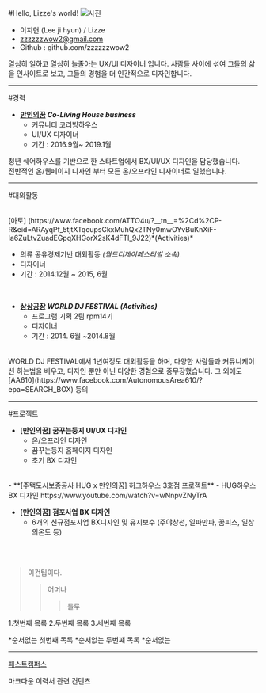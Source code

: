 #Hello, Lizze's world!
![사진](https://scontent-icn1-1.xx.fbcdn.net/v/t1.0-9/13124467_689255357880194_8839796683594954108_n.jpg?_nc_cat=101&_nc_ht=scontent-icn1-1.xx&oh=7525850fcc644e36513931d685afa1c1&oe=5D67A621)

* 이지현 (Lee ji hyun) / Lizze
* zzzzzzwow2@gmail.com
* Github : github.com/zzzzzzwow2


열심히 일하고 열심히 놀줄아는 UX/UI 디자이너 입니다. 사람들 사이에 섞여 그들의 삶을 인사이트로 보고, 그들의 경험을 더 인간적으로 디자인합니다.

----------
#경력

- **[만인의꿈](http://manindream.com/)   *Co-Living House business***
  - 커뮤니티 코리빙하우스
  - UI/UX 디자이너
  - 기간 : 2016.9월~ 2019.1월

청년 쉐어하우스를 기반으로 한 스타트업에서 BX/UI/UX 디자인을 담당했습니다. <br>전반적인 온/웹페이지 디자인 부터 모든 온/오프라인 디자이너로 일했습니다.

----------
#대외활동

</br>
[아토] (https://www.facebook.com/ATTO4u/?__tn__=%2Cd%2CP-R&eid=ARAyqPf_5tjtXTqcupsCkxMuhQx2TNy0mwOYvBuKnXiF-Ia6ZuLtvZuadEGpqXHGorX2sK4dFTl_9J22)*(Activities)*

  - 의류 공유경제기반 대외활동 *(월드디제이페스티벌 소속)*
  - 디자이너
  - 기간 : 2014.12월 ~ 2015, 6월

  </br>

- **[상상공장](#)    *WORLD DJ FESTIVAL (Activities)***
  - 프로그램 기획 2팀 rpm14기
  - 디자이너
  - 기간 : 2014. 6월 ~2014.8월

<br>
WORLD DJ FESTIVAL에서 1년여정도 대외활동을 하며, 다양한 사람들과 커뮤니케이션 하는법을 배우고, 디자인 뿐만 아닌 다양한 경험으로 중무장했습니다.
그 외에도 [AA610](https://www.facebook.com/AutonomousArea610/?epa=SEARCH_BOX) 등의

-------------
#프로젝트

  - **[만인의꿈] 꿈꾸는둥지 UI/UX 디자인**
    - 온/오프라인 디자인
    - 꿈꾸는둥지 홈페이지 디자인
    - 초기 BX 디자인
</br>
  - **[주택도시보증공사 HUG x 만인의꿈] 허그하우스 3호점 프로젝트**
    - HUG하우스 BX 디자인
https://www.youtube.com/watch?v=wNnpvZNyTrA
</br>

  - **[만인의꿈] 점포사업 BX 디자인**
    - 6개의 신규점포사업 BX디자인 및 유지보수
(주야창천, 일파만파, 꿈피스, 일상의온도 등)
</br>
</br>


>이건팁이다.
>>어머나
>>>룰루

1.첫번째 목록
2.두번째 목록
3.세번째 목록

*순서없는 첫번째 목록
*순서없는 두번쨰 목록
    *순서없는

----------
[패스트캠퍼스](https://www.fastcampus.co.kr)




마크다운
이력서 관련 컨텐츠